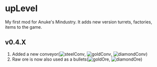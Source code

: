# upLevel
My first mod for Anuke's Mindustry. It adds new version turrets, factories, items to the game.
## v0.4.X
1. Added a new conveyor(![steelConv](https://github.com/pavel-8516/upLevel-mod/blob/master/sprites/blocks/distribution/steelConv.png), ![goldConv](https://github.com/pavel-8516/upLevel-mod/blob/master/sprites/blocks/distribution/goldConv.png), ![diamondConv](https://github.com/pavel-8516/upLevel-mod/blob/master/sprites/blocks/distribution/diamondConv.png))
2. Raw ore is now also used as a bullets(![goldOre](https://github.com/pavel-8516/upLevel-mod/blob/master/sprites/items/goldOre.png), ![diamondOre](https://github.com/pavel-8516/upLevel-mod/blob/master/sprites/items/diamondOre.png))
